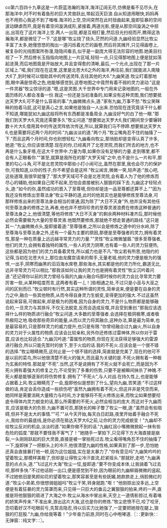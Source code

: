 co第六百四十九章这是一片蔚蓝浩瀚的海洋,海洋辽阔无尽,仿佛是看不见尽头,在那海洋中,时不时有着鱼形的巨大灵兽跃出,带起滔天巨浪.自从知道用眼快,妈妈再也不用担心我追不到了嗤嗤.海洋的上空,空间突然在此时扭曲起来,旋即狂暴的空间波动肆虐而开,竟是有着空间漩涡成形,紧接着,两道光影,便是从那空间漩涡之中掠出,出现在了这片海洋上空.两人一出现,都是互相打量,然后目光扫视而开,瞧得这浩瀚海洋,都是微怔了一下."这是哪"牧尘挠了挠头,茫然的问道.九幽经验显然比牧尘丰富了太多,她慢悠悠的掏出一道闪烁着光芒的画卷,然后将其摊开,只见得画卷上,被复杂的光线图案所弥漫,隐隐间看去,似乎是一副庞大得无法形容的地图.她美目扫视了一下,然后修长玉指指向地图上一片区域,轻轻一点,只见得那地图上便是犹如荡起涟漪,而后地图竟是开始放大,并且变得愈的清晰,最后,一个光点,出现在了那一片区域上."喏,我们现在在这里,这里是北苍大6之外的海洋,再往前,我们就能进入南陵大6了,到时候可以借助其中的传送灵阵,去往其他的大6."九幽笑道.牧尘盯着那地图,眼中满是惊奇之色,他能够感觉到,这卷地图之中竟然有着不弱的灵力波动."这是一件灵器"牧尘惊讶的道."嗯,这是灵图.大千世界中专门用来记录地图的,一般在外面历练的人都会准备一份.我这一份还是当初准备的,如果没有这种灵图,我们想要抵达天罗大6,可不是什么容易的事."九幽微微点头,道."家有九幽,万事不愁."牧尘笑眯眯的拍着马屁,这可是真心之言,如果他是独自一人出来.恐怕现在连究竟该干什么都不知道,哪能犹如九幽这般将所有东西都是准备周全.九幽没好气的白了他一眼."那我们到天罗大6,究竟还需要多久"牧尘问道."想要抵达天罗大6,我们期间至少要辗转数十片大6,借用其中的传送灵阵依次传送,所以,就算我们马不停蹄.想要抵达天罗大6,也是需要将近两个月的时间."九幽淡淡的道."两个月."牧尘嘴角忍不住的抽搐了一下."而且这两个月时间,你也别想轻松."九幽看向牧尘,那俏脸却是变得认真了许多,她道:"牧尘,你应该很清楚.现在的你,已经离开了北苍灵院,而我们所去的地方,也不再是什么象牙塔,在这大千世界中.力量为尊,如果你没有足够的力量.走到哪里,都不会有人正眼看你.""甚至,就算是我所在的那"大罗天域"之中,也不是什么一片和平,那里的勾心斗角,可不是北苍灵院中那些小打小闹可比,虽然在那里,我也会尽力的保护你,可我知道,以你的性子,你不希望会是这样."牧尘闻言,微微一笑,轻声道:"放心吧,这些道理,我很早就懂了."那大罗天域可不会是北苍灵院,会有着人为了他的修炼而尽心的辅助,他如果自己爬不起来,恐怕会直接被别人狠狠的踩下去.九幽这才轻轻点头,道:"如今的你,虽然成功的晋入了至尊境,但你却是连一品至尊都还算不上.""因为我还没有修炼出至尊法身"牧尘平静的道,此时的他其实也是能够修炼至尊法身,可那样修炼出来的至尊法身会相当的普通,因为除了"大日不灭身"外,他并没有其他任何至尊法身的修炼之法,再者,他也并不想将珍贵的至尊灵液浪费在修炼这种普通的至尊法身之上,他很清楚,等他将修炼"大日不灭身"的剩余两种材料凑齐后,那时候他必然会需要极为大量的至尊灵液.他既然要修炼,那就绝不想走普通的路线."这只是其一."九幽微微点头,旋即接着道:"至尊强者,之所以会是修炼之道中的分水岭,除了至尊海与至尊法身之外,还有一个最为主要的原因,那便是至尊强者的灵力,拥有着灵性,那是一种在质量上远远越寻常灵力的力量.""灵性"牧尘微微皱眉."很多至尊强者,他们的灵力,会拥有着独特的属性,一些人的灵力阴寒,也有着一些人的灵力狂便热,这些都是因为他们的灵力具备着灵性,所以威力也是不凡."牧尘若有所思,他隐约的记得,当初在北苍大6上,那位由龙魔宫请来的帮手,无量老祖,他的灵力便是极为的强悍,一出手,阴寒而幽黑的滔滔海水席卷,那些海水,其实都是他的灵力所化,霸道无比,远非寻常灵力可以相比."那我该如何让我的灵力也是拥有着灵性"牧尘沉吟着问道."还记得你以前的灵力曾经与我的九幽火融合吗那时候你的灵力会比寻常灵力要厉害一些,从某种程度而言,这两者有着一.[,！]些相通之处,不过只是小巫与大巫之间的区别而已."牧尘顿时有行然,其实这种所谓的灵性,简单说来,便是要在自身的灵力之中,融合一些其他物质,从而令得自身灵力生蜕变,变得更加的强大.不过这虽然说起来容易,可做起来,却是极为的困难,因为自身的灵力,不是什么物质都是能够融合的,一旦灵力与其排斥,不仅无法蜕变,反而会造成反噬,并且受到重创."那我应该选择什么样的物质进行融合"牧尘问道.大多数的至尊强者.会选择在极阴极寒,或者极热极阳之地.吸收那些奇异的能量,从而以灵力将其融合,这种办法,算是最为简单,也是最容易的,只是那样灵力的威力提升,也只是有限."你曾经融合过九幽火,所以自身的灵力对于火属性的物质.应该会比较亲和,另外你还修炼过雷神体,所以你对于雷霆,应该也比较适合."九幽沉吟道:"雷属性的物质,你现在无法获得足够强大的雷源进行融合,所以只能先暂时的放下,至于火焰的话.我的不死火.应该会是一个很不错的选择."牧尘眼睛微亮,这何止是一个很不错的选择,简直就是完美了,现在的他可不是以前的菜鸟,所以他很清楚不死火的强大,而且最为关键的是.不死火拥有着一种极为玄奥的特性.那就是"不死".当然,这不是说拥有了不死火就不会死亡,而是因为不死火拥有着强大的修复之力,不论受到了多重的伤势,只要不是被瞬间抹杀了神魄.不死火都是能够逐渐的将伤势修复.拥有了"不死火",与人对战.在持久性上,也是能够占据着上风.牧尘眼睛亮了一会,旋即他似是想到了什么,望向九幽,苦笑道:"不过这样做的话,肯定会丢你造成一些损伤吧"虽然九幽拥有着不死火,但这并非是凭空而来,她同样是需要消耗大量精力与时间,方才能够将不死火修炼出来,而牧尘如果想要彻底令得体内灵力蜕变的话,那么所需要的不死火,必然会相当的庞大.而这对于九幽而言,应该是极大的负担.九幽不置可否,那狭长的眸子瞥了牧尘一眼,道:"虽然会有些阻碍,但并不是太大的事情.""可.""从今天开始,每天白日赶路,夜里开始着手融合不死火,我给你的最底线,是你必须在抵达天罗大6之前,让你的灵力完成蜕变！"九幽却不给牧尘反对的机会,淡淡的道."如果你做不到的话."九幽红润小嘴微微掀起一抹有些危险的弧度."那就不要怪我不客气了！"她随手一掌拍下,只见得下方大海直接是崩裂,一头刚刚跃起的巨大灵兽,直接是被一掌拍死过去.牧尘看得嘴角忍不住的抽搐了一下,旋即抹了一把额头上的冷汗,他很清楚九幽的性格,如果真到了那一步,恐怕她还真会直接暴打他一顿,因为这位姐姐,实在是太暴力了."你有意见吗"九幽笑吟吟的望着牧尘,那模样美极了,但却是让得牧尘冷汗直流,赶紧摇头."那就好,走吧."九幽满意的点点头,道."飞过这片大海"牧尘一怔,旋即道:"要不你变成本体,让我骑着飞过去呗,那样多快."不过他话刚一出口,便是感觉到不妙,因为眼前的九幽柳眉微微的竖起,不过她依旧是笑颜如花的望着牧尘,那笑容甚至是有些妩媚,她款款走上,俏脸微红的道:"牧尘小弟弟,你很想骑姐姐吗"牧尘干笑,转身就跑."嘭！"他刚掠出没多远,上空便是有着狂暴的灵力笼罩而来,只见得一只巨大的垂云之翼狠狠的拍来,咚的一声,直接是将他狠狠的扇进了大海之中.牧尘从海水中冒出来,天空上一道倩影掠过,有着咯的娇笑声传来."不准出来,游出这片大海,这也是你的修炼."牧尘悲愤不已,咬了咬牙,念叨着好汉不吃眼前亏,先暂且隐忍,待以后实力比她强了,一定要把她按在腿上,狠狠的打屁股."九幽,你给我等着！"少年奋力前游,同时在心中咆哮道.〖∷更新快∷无弹窗∷纯文字∷〗。
